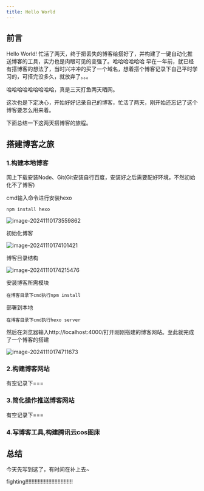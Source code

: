 ```yaml
---
title: Hello World
---
```

## 前言

Hello World!
忙活了两天，终于把丢失的博客给搭好了，并构建了一键自动化推送博客的工具，实力也是肉眼可见的变强了。哈哈哈哈哈哈
早在一年前，就已经有搭博客的想法了，当时兴冲冲的买了一个域名，想着搭个博客记录下自己平时学习的，可搭完没多久，就放弃了。。。

哈哈哈哈哈哈哈哈哈，真是三天打鱼两天晒网。

这次也是下定决心，开始好好记录自己的博客，忙活了两天，刚开始还忘记了这个博客要怎么用来着。

下面总结一下这两天搭博客的旅程。

## 搭建博客之旅

### 1.构建本地博客

网上下载安装Node、Git(Git安装自行百度，安装好之后需要配好环境，不然初始化不了博客)

cmd输入命令进行安装hexo

```
npm install hexo
```

![image-20241110173559862](https://abab01001-1318826377.cos.ap-guangzhou.myqcloud.com/BlogData/Image/202411101817724.png)

初始化博客

![image-20241110174101421](https://abab01001-1318826377.cos.ap-guangzhou.myqcloud.com/BlogData/Image/202411101817734.png)

博客目录结构

![image-20241110174215476](https://abab01001-1318826377.cos.ap-guangzhou.myqcloud.com/BlogData/Image/202411101817638.png)

安装博客所需模块

```
在博客目录下cmd执行npm install
```

部署到本地

```
在博客目录下cmd执行hexo server
```

然后在浏览器输入http://localhost:4000/打开刚刚搭建的博客网站。至此就完成了一个博客的搭建

![image-20241110174711673](https://abab01001-1318826377.cos.ap-guangzhou.myqcloud.com/BlogData/Image/202411101817497.png)

### 2.构建博客网站

有空记录下===

### 3.简化操作推送博客网站

有空记录下===

### 4.写博客工具,构建腾讯云cos图床

## 总结

今天先写到这了，有时间在补上去~

fighting!!!!!!!!!!!!!!!!!!!!!!!!!!!!!!!
